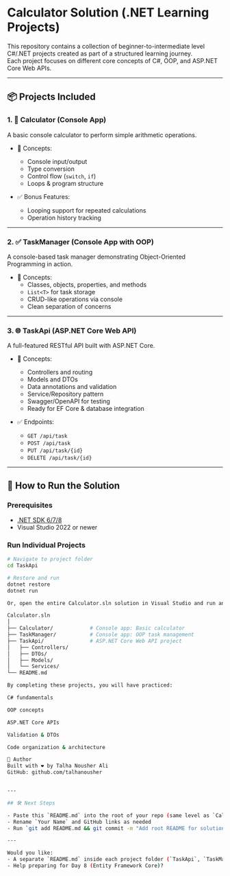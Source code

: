 ﻿# Calculator Solution (.NET Learning Projects)

This repository contains a collection of beginner-to-intermediate level C#/.NET projects created as part of a structured learning journey.  
Each project focuses on different core concepts of C#, OOP, and ASP.NET Core Web APIs.

---

## 📦 Projects Included

### 1. 🧮 Calculator (Console App)
A basic console calculator to perform simple arithmetic operations.

- 📘 Concepts:
  - Console input/output
  - Type conversion
  - Control flow (`switch`, `if`)
  - Loops & program structure

- ✅ Bonus Features:
  - Looping support for repeated calculations
  - Operation history tracking

---

### 2. ✅ TaskManager (Console App with OOP)
A console-based task manager demonstrating Object-Oriented Programming in action.

- 📘 Concepts:
  - Classes, objects, properties, and methods
  - `List<T>` for task storage
  - CRUD-like operations via console
  - Clean separation of concerns

---

### 3. 🌐 TaskApi (ASP.NET Core Web API)
A full-featured RESTful API built with ASP.NET Core.

- 📘 Concepts:
  - Controllers and routing
  - Models and DTOs
  - Data annotations and validation
  - Service/Repository pattern
  - Swagger/OpenAPI for testing
  - Ready for EF Core & database integration

- ✅ Endpoints:
  - `GET /api/task`
  - `POST /api/task`
  - `PUT /api/task/{id}`
  - `DELETE /api/task/{id}`

---

## 🚀 How to Run the Solution

### Prerequisites
- [.NET SDK 6/7/8](https://dotnet.microsoft.com/download)
- Visual Studio 2022 or newer

### Run Individual Projects

```bash
# Navigate to project folder
cd TaskApi

# Restore and run
dotnet restore
dotnet run

Or, open the entire Calculator.sln solution in Visual Studio and run any project from the Solution Explorer.

Calculator.sln
│
├── Calculator/            # Console app: Basic calculator
├── TaskManager/           # Console app: OOP task management
├── TaskApi/               # ASP.NET Core Web API project
│   ├── Controllers/
│   ├── DTOs/
│   ├── Models/
│   └── Services/
└── README.md

By completing these projects, you will have practiced:

C# fundamentals

OOP concepts

ASP.NET Core APIs

Validation & DTOs

Code organization & architecture

👤 Author
Built with ❤️ by Talha Nousher Ali
GitHub: github.com/talhanousher


---

## 🛠️ Next Steps

- Paste this `README.md` into the root of your repo (same level as `Calculator.sln`)
- Rename `Your Name` and GitHub links as needed
- Run `git add README.md && git commit -m "Add root README for solution"` and push

---

Would you like:
- A separate `README.md` inside each project folder (`TaskApi`, `TaskManager`, etc.)?
- Help preparing for Day 8 (Entity Framework Core)?
